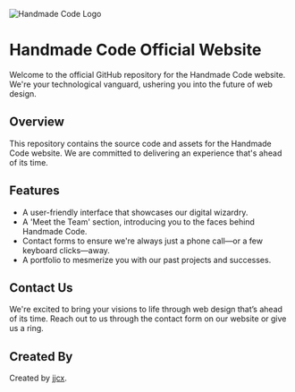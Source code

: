 ![Handmade Code Logo](/images/hc_logo.svg)

# Handmade Code Official Website

Welcome to the official GitHub repository for the Handmade Code website. We're your technological vanguard, ushering you into the future of web design.

## Overview

This repository contains the source code and assets for the Handmade Code website. We are committed to delivering an experience that's ahead of its time.

## Features

- A user-friendly interface that showcases our digital wizardry.
- A 'Meet the Team' section, introducing you to the faces behind Handmade Code.
- Contact forms to ensure we're always just a phone call—or a few keyboard clicks—away.
- A portfolio to mesmerize you with our past projects and successes.

## Contact Us

We're excited to bring your visions to life through web design that’s ahead of its time. Reach out to us through the contact form on our website or give us a ring.

## Created By

Created by [jjcx](http://www.jjcx.dev).
